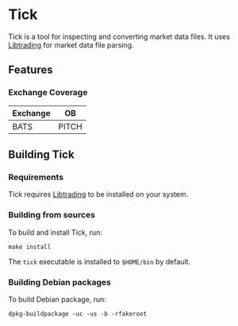 # Tick

Tick is a tool for inspecting and converting market data files. It uses
[Libtrading][] for market data file parsing.

## Features

### Exchange Coverage

Exchange | OB
---------|------
BATS     | PITCH

## Building Tick

### Requirements

Tick requires [Libtrading][] to be installed on your system.

### Building from sources

To build and install Tick, run:

```
make install
```

The `tick` executable is installed to `$HOME/bin` by default.

[Libtrading]: http://www.libtrading.org/

### Building Debian packages

To build Debian package, run:

```
dpkg-buildpackage -uc -us -b -rfakeroot
```

